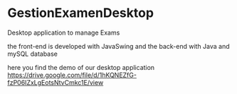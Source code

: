 # GestionExamenDesktop
Desktop application to manage Exams

the front-end is developed with JavaSwing and the back-end with Java and mySQL database 

here you find the demo of our desktop application 
https://drive.google.com/file/d/1hKQNEZfG-fzP06IZxLgEotsNtvCmkc1E/view
